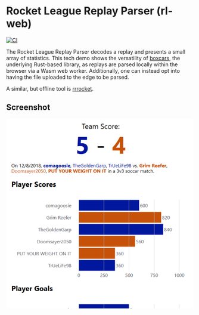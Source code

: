 # Rocket League Replay Parser (rl-web)

[![CI](https://github.com/nickbabcock/rl-web/actions/workflows/ci.yml/badge.svg)](https://github.com/nickbabcock/rl-web/actions/workflows/ci.yml)

The Rocket League Replay Parser decodes a replay and presents a small array of
statistics. This tech demo shows the versatility of
[boxcars](https://github.com/nickbabcock/boxcars), the underlying Rust-based
library, as replays are parsed locally within the browser via a Wasm web worker.
Additionally, one can instead opt into having the file uploaded to the edge to
be parsed.

A similar, but offline tool is
[rrrocket](https://github.com/nickbabcock/rrrocket).

## Screenshot

![Screenshot of web page](dev/rl-web-screenshot.png?raw=true)
